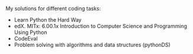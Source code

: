 My solutions for different coding tasks:
* Learn Python the Hard Way
* edX. MITx: 6.00.1x Introduction to Computer Science and Programming Using Python
* CodeEval
* Problem solving with algorithms and data structures (pythonDS)
